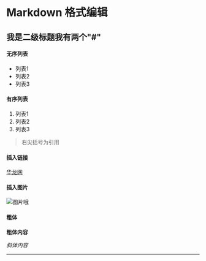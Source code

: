 # Markdown 格式编辑

## 我是二级标题我有两个"#"

#### 无序列表
* 列表1
* 列表2
* 列表3

#### 有序列表
1. 列表1
2. 列表2
3. 列表3

> 右尖括号为引用

#### 插入链接
[华龙网](www.cqnews.net)

#### 插入图片
![图片哦](http://www.cqnews.net/images/logo/sy_logo.jpg)

#### 粗体

**粗体内容**

*斜体内容*

***

